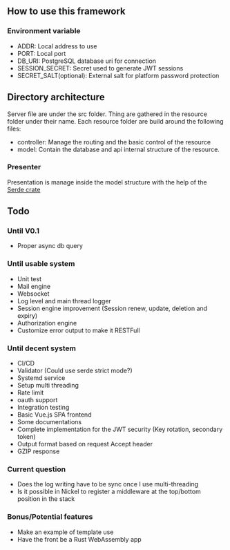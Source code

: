 ## How to use this framework

### Environment variable

- ADDR: Local address to use
- PORT: Local port
- DB_URI: PostgreSQL database uri for connection
- SESSION_SECRET: Secret used to generate JWT sessions
- SECRET_SALT(optional): External salt for platform password protection

## Directory architecture

Server file are under the src folder.
Thing are gathered in the resource folder under their name.
Each resource folder are build around the following files:

- controller: Manage the routing and the basic control of the resource
- model: Contain the database and api internal structure of the resource.

### Presenter

Presentation is manage inside the model structure with the help of the [Serde crate](https://serde.rs/)

## Todo

### Until V0.1

- Proper async db query

### Until usable system

- Unit test
- Mail engine
- Websocket
- Log level and main thread logger
- Session engine improvement (Session renew, update, deletion and expiry)
- Authorization engine
- Customize error output to make it RESTFull

### Until decent system

- CI/CD
- Validator (Could use serde strict mode?)
- Systemd service
- Setup multi threading
- Rate limit
- oauth support
- Integration testing
- Basic Vue.js SPA frontend
- Some documentations
- Complete implementation for the JWT security (Key rotation, secondary token)
- Output format based on request Accept header
- GZIP response

### Current question

- Does the log writing have to be sync once I use multi-threading
- Is it possible in Nickel to register a middleware at the top/bottom position in the stack

### Bonus/Potential features

- Make an example of template use
- Have the front be a Rust WebAssembly app
